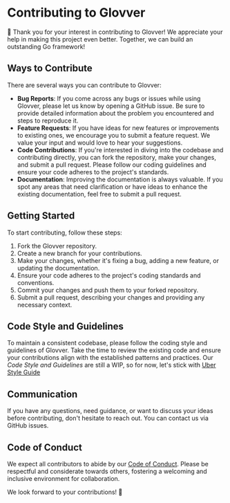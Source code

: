 # Contributing to Glovver

👋 Thank you for your interest in contributing to Glovver! We appreciate your help in making this project even better. Together, we can build an outstanding Go framework!

## Ways to Contribute

There are several ways you can contribute to Glovver:

- **Bug Reports**: If you come across any bugs or issues while using Glovver, please let us know by opening a GitHub issue. Be sure to provide detailed information about the problem you encountered and steps to reproduce it.
- **Feature Requests**: If you have ideas for new features or improvements to existing ones, we encourage you to submit a feature request. We value your input and would love to hear your suggestions.
- **Code Contributions**: If you're interested in diving into the codebase and contributing directly, you can fork the repository, make your changes, and submit a pull request. Please follow our coding guidelines and ensure your code adheres to the project's standards.
- **Documentation**: Improving the documentation is always valuable. If you spot any areas that need clarification or have ideas to enhance the existing documentation, feel free to submit a pull request.

## Getting Started

To start contributing, follow these steps:

1. Fork the Glovver repository.
2. Create a new branch for your contributions.
3. Make your changes, whether it's fixing a bug, adding a new feature, or updating the documentation.
4. Ensure your code adheres to the project's coding standards and conventions.
5. Commit your changes and push them to your forked repository.
6. Submit a pull request, describing your changes and providing any necessary context.

## Code Style and Guidelines

To maintain a consistent codebase, please follow the coding style and guidelines of Glovver. Take the time to review the existing code and ensure your contributions align with the established patterns and practices.
Our _Code Style and Guidelines_ are still a WIP, so for now, let's stick with [Uber Style Guide](https://github.com/uber-go/guide/blob/master/style.md)

## Communication

If you have any questions, need guidance, or want to discuss your ideas before contributing, don't hesitate to reach out. You can contact us via GitHub issues.

## Code of Conduct

We expect all contributors to abide by our [Code of Conduct](CODE_OF_CONDUCT.md). Please be respectful and considerate towards others, fostering a welcoming and inclusive environment for collaboration.

We look forward to your contributions! 🎉

